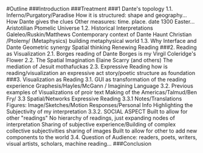 #Outline
###Introduction
###Treatment
###1 Dante's topology
	1.1. Inferno/Purgatory/Paradise
		How it is structured: shape and geography...
		How Dante gives the clues
		Other measures: time. place. date 1300 Easter...
		Aristotilian Ptomelic Universe
	1.2. Historical Interpretations
		Galeleo/Ruskin/Matthews
		Contemporary context of Dante 
			Haunt
			Christian /Ptolemy/
			(Metaphysics)
			building metaphysical world
	1.3. Why Interface and Dante
		Geometric synergy
		Spatial thinking 
		Renewing Reading
###2. Reading as Visualization
	2.1. Borges reading of Dante
		Borges is my Virgil
		Coleridge's Flower
	2.2. The Spatial Imagination
		Elaine Scarry (and others)
		The mediation of Jesuit mothafuckas
	2.3. Expressive Reading
		how is reading/visualization an expressive act
		story/poetic structure as foundation
###3. Visualization as Reading
	3.1. GUI as transformation of the reading experience
		Graphesis/Hayles/McGann / Imagining Language
	3.2. Previous examples of Visualizations of proir text
		Making of the Americas/Talmud/Ben Fry/
	3.3 Spatial/Networks Expressive Reading
		3.3.1 Notes/Translations
			Figures: Image/Sketches/Motion
			Responses/Personal Info
			Highlighting the Subjectivity of my interpretation
		3.3.2. SOCIAL ASPECT
			Built to allow for other "readings"
			No hierarchy of readings, just expanding nodes of interpretation
			Sharing of subjective experience/Building of complex collective subjectivities
			sharing of images
			Built to allow for other to add new components to the world
	3.4. Question of Audience: readers, poets, writers, visual artists, scholars, machine reading...
###Conclusion

